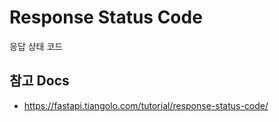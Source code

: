 # Response Status Code

응답 상태 코드


## 참고 Docs

- https://fastapi.tiangolo.com/tutorial/response-status-code/
